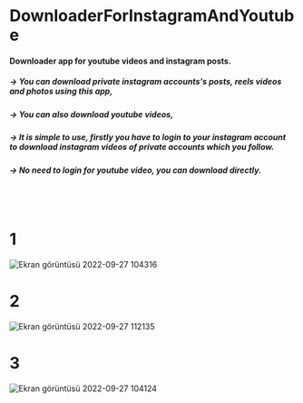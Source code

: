 # DownloaderForInstagramAndYoutube
#### Downloader app for youtube videos and instagram posts.
##### -> You can download private instagram accounts's posts, reels videos and photos using this app,
##### -> You can also download youtube videos,
##### -> It is simple to use, firstly you have to login to your instagram account to download instagram videos of private accounts which you follow.  
##### -> No need to login for youtube video, you can download directly.
<br><br>

# 1
![Ekran görüntüsü 2022-09-27 104316](https://user-images.githubusercontent.com/96810885/192465044-fde20765-1202-4340-86a6-cab8c623af20.png)


# 2
![Ekran görüntüsü 2022-09-27 112135](https://user-images.githubusercontent.com/96810885/192473733-03296ffb-a45a-4cfe-81f9-855afdabc34b.png)


# 3
![Ekran görüntüsü 2022-09-27 104124](https://user-images.githubusercontent.com/96810885/192464583-858b6a6e-d091-4223-b949-2eade4bf3b7c.png)
